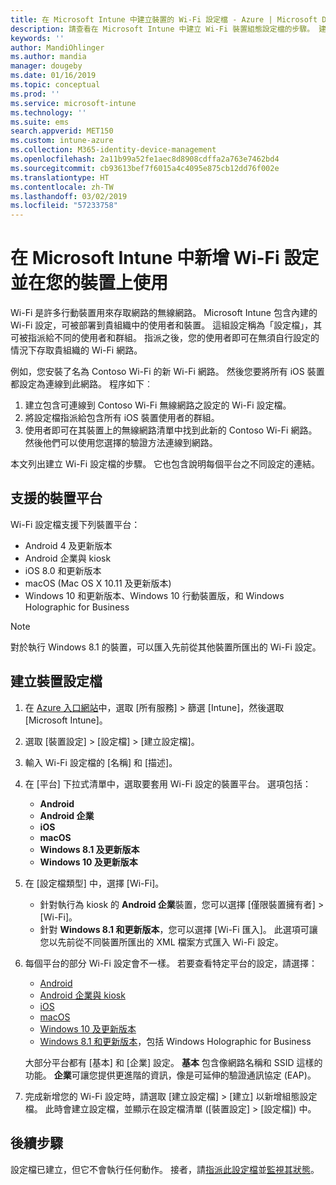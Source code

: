 ```yaml
---
title: 在 Microsoft Intune 中建立裝置的 Wi-Fi 設定檔 - Azure | Microsoft Docs
description: 請查看在 Microsoft Intune 中建立 Wi-Fi 裝置組態設定檔的步驟。 建立 Android、 Android 企業、Android kiosk、iOS、macOS、Windows 10 及更新版本，以及 Windows Holographic for Business 適用的設定檔。 您可以使用這些設定檔建立 WiFi 連線以使用憑證、選擇 EAP 類型、選取驗證方法、啟用 Proxy，以及執行更多作業。
keywords: ''
author: MandiOhlinger
ms.author: mandia
manager: dougeby
ms.date: 01/16/2019
ms.topic: conceptual
ms.prod: ''
ms.service: microsoft-intune
ms.technology: ''
ms.suite: ems
search.appverid: MET150
ms.custom: intune-azure
ms.collection: M365-identity-device-management
ms.openlocfilehash: 2a11b99a52fe1aec8d8908cdffa2a763e7462bd4
ms.sourcegitcommit: cb93613bef7f6015a4c4095e875cb12dd76f002e
ms.translationtype: HT
ms.contentlocale: zh-TW
ms.lasthandoff: 03/02/2019
ms.locfileid: "57233758"
---
```

# <a name="add-and-use-wi-fi-settings-on-your-devices-in-microsoft-intune"></a>在 Microsoft Intune 中新增 Wi-Fi 設定並在您的裝置上使用

Wi-Fi 是許多行動裝置用來存取網路的無線網路。 Microsoft Intune 包含內建的 Wi-Fi 設定，可被部署到貴組織中的使用者和裝置。 這組設定稱為「設定檔」，其可被指派給不同的使用者和群組。 指派之後，您的使用者即可在無須自行設定的情況下存取貴組織的 Wi-Fi 網路。

例如，您安裝了名為 Contoso Wi-Fi 的新 Wi-Fi 網路。 然後您要將所有 iOS 裝置都設定為連線到此網路。 程序如下︰

1. 建立包含可連線到 Contoso Wi-Fi 無線網路之設定的 Wi-Fi 設定檔。
2. 將設定檔指派給包含所有 iOS 裝置使用者的群組。
3. 使用者即可在其裝置上的無線網路清單中找到此新的 Contoso Wi-Fi 網路。 然後他們可以使用您選擇的驗證方法連線到網路。

本文列出建立 Wi-Fi 設定檔的步驟。 它也包含說明每個平台之不同設定的連結。

## <a name="supported-device-platforms"></a>支援的裝置平台

Wi-Fi 設定檔支援下列裝置平台：

- Android 4 及更新版本
- Android 企業與 kiosk
- iOS 8.0 和更新版本
- macOS (Mac OS X 10.11 及更新版本)
- Windows 10 和更新版本、Windows 10 行動裝置版，和 Windows Holographic for Business

> [!NOTE]
> 對於執行 Windows 8.1 的裝置，可以匯入先前從其他裝置所匯出的 Wi-Fi 設定。

## <a name="create-a-device-profile"></a>建立裝置設定檔

1. 在 [Azure 入口網站](https://portal.azure.com)中，選取 [所有服務] > 篩選 [Intune]，然後選取 [Microsoft Intune]。 
2. 選取 [裝置設定] > [設定檔] > [建立設定檔]。
3. 輸入 Wi-Fi 設定檔的 [名稱] 和 [描述]。
4. 在 [平台] 下拉式清單中，選取要套用 Wi-Fi 設定的裝置平台。 選項包括：

    - **Android**
    - **Android 企業**
    - **iOS**
    - **macOS**
    - **Windows 8.1 及更新版本**
    - **Windows 10 及更新版本**

5. 在 [設定檔類型] 中，選擇 [Wi-Fi]。

    - 針對執行為 kiosk 的 **Android 企業**裝置，您可以選擇 [僅限裝置擁有者] > [Wi-Fi]。
    - 針對 **Windows 8.1 和更新版本**，您可以選擇 [Wi-Fi 匯入]。 此選項可讓您以先前從不同裝置所匯出的 XML 檔案方式匯入 Wi-Fi 設定。

6. 每個平台的部分 Wi-Fi 設定會不一樣。 若要查看特定平台的設定，請選擇：

    - [Android](wi-fi-settings-android.md)
    - [Android 企業與 kiosk](wi-fi-settings-android-enterprise.md)
    - [iOS](wi-fi-settings-ios.md)
    - [macOS](wi-fi-settings-macos.md)
    - [Windows 10 及更新版本](wi-fi-settings-windows.md)
    - [Windows 8.1 和更新版本](wi-fi-settings-import-windows-8-1.md)，包括 Windows Holographic for Business

    大部分平台都有 [基本] 和 [企業] 設定。 **基本** 包含像網路名稱和 SSID 這樣的功能。 **企業**可讓您提供更進階的資訊，像是可延伸的驗證通訊協定 (EAP)。

7. 完成新增您的 Wi-Fi 設定時，請選取 [建立設定檔] > [建立] 以新增組態設定檔。 此時會建立設定檔，並顯示在設定檔清單 ([裝置設定] > [設定檔]) 中。

## <a name="next-steps"></a>後續步驟

設定檔已建立，但它不會執行任何動作。 接者，請[指派此設定檔](device-profile-assign.md)並[監視其狀態](device-profile-monitor.md)。
